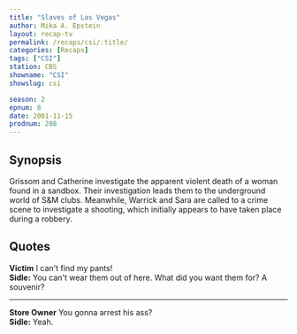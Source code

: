 ```yaml
---
title: "Slaves of Las Vegas"
author: Mika A. Epstein
layout: recap-tv
permalink: /recaps/csi/:title/
categories: [Recaps]
tags: ["CSI"]
station: CBS
showname: "CSI"
showslug: csi

season: 2
epnum: 8
date: 2001-11-15
prodnum: 208  
---
```


## Synopsis

Grissom and Catherine investigate the apparent violent death of a woman found in a sandbox. Their investigation leads them to the underground world of S&M clubs. Meanwhile, Warrick and Sara are called to a crime scene to investigate a shooting, which initially appears to have taken place during a robbery.

## Quotes

**Victim** I can't find my pants!  
**Sidle:** You can't wear them out of here. What did you want them for? A souvenir?  

- - -

**Store Owner** You gonna arrest his ass?  
**Sidle:** Yeah.

